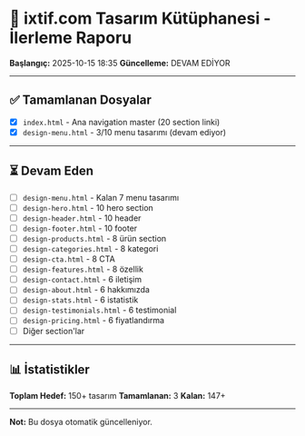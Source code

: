 # 🎨 ixtif.com Tasarım Kütüphanesi - İlerleme Raporu

**Başlangıç:** 2025-10-15 18:35
**Güncelleme:** DEVAM EDİYOR

---

## ✅ Tamamlanan Dosyalar

- [x] `index.html` - Ana navigation master (20 section linki)
- [x] `design-menu.html` - 3/10 menu tasarımı (devam ediyor)

---

## ⏳ Devam Eden

- [ ] `design-menu.html` - Kalan 7 menu tasarımı
- [ ] `design-hero.html` - 10 hero section
- [ ] `design-header.html` - 10 header
- [ ] `design-footer.html` - 10 footer
- [ ] `design-products.html` - 8 ürün section
- [ ] `design-categories.html` - 8 kategori
- [ ] `design-cta.html` - 8 CTA
- [ ] `design-features.html` - 8 özellik
- [ ] `design-contact.html` - 6 iletişim
- [ ] `design-about.html` - 6 hakkımızda
- [ ] `design-stats.html` - 6 istatistik
- [ ] `design-testimonials.html` - 6 testimonial
- [ ] `design-pricing.html` - 6 fiyatlandırma
- [ ] Diğer section'lar

---

## 📊 İstatistikler

**Toplam Hedef:** 150+ tasarım
**Tamamlanan:** 3
**Kalan:** 147+

---

**Not:** Bu dosya otomatik güncelleniyor.
